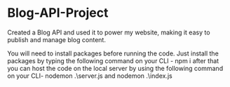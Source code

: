 # Blog-API-Project
Created a Blog API and used it to power my website, making it easy to publish and manage blog content.

You will need to install packages before running the code.
Just install the packages by typing the following command on your CLI -
      npm i 
after that you can host the code on the local server by using the following command on your CLI-
      nodemon .\server.js
      and 
      nodemon .\index.js
      
